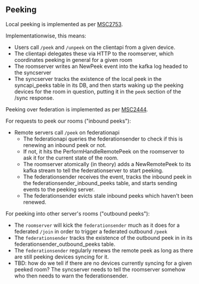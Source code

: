 ## Peeking

Local peeking is implemented as per [MSC2753](https://github.com/matrix-org/matrix-doc/pull/2753).

Implementationwise, this means:
 * Users call `/peek` and `/unpeek` on the clientapi from a given device.
 * The clientapi delegates these via HTTP to the roomserver, which coordinates peeking in general for a given room
 * The roomserver writes an NewPeek event into the kafka log headed to the syncserver
 * The syncserver tracks the existence of the local peek in the syncapi_peeks table in its DB, and then starts waking up the peeking devices for the room in question, putting it in the `peek` section of the /sync response.

Peeking over federation is implemented as per [MSC2444](https://github.com/matrix-org/matrix-doc/pull/2444).

For requests to peek our rooms ("inbound peeks"):
 * Remote servers call `/peek` on federationapi
   * The federationapi queries the federationsender to check if this is renewing an inbound peek or not.
   * If not, it hits the PerformHandleRemotePeek on the roomserver to ask it for the current state of the room.
   * The roomserver atomically (in theory) adds a NewRemotePeek to its kafka stream to tell the federationserver to start peeking.
   * The federationsender receives the event, tracks the inbound peek in the federationsender_inbound_peeks table, and starts sending events to the peeking server.
   * The federationsender evicts stale inbound peeks which haven't been renewed.

For peeking into other server's rooms ("outbound peeks"):
 * The `roomserver` will kick the `federationsender` much as it does for a federated `/join` in order to trigger a federated outbound `/peek`
 * The `federationsender` tracks the existence of the outbound peek in in its federationsender_outbound_peeks table.
 * The `federationsender` regularly renews the remote peek as long as there are still peeking devices syncing for it.
  * TBD: how do we tell if there are no devices currently syncing for a given peeked room?  The syncserver needs to tell the roomserver
    somehow who then needs to warn the federationsender.